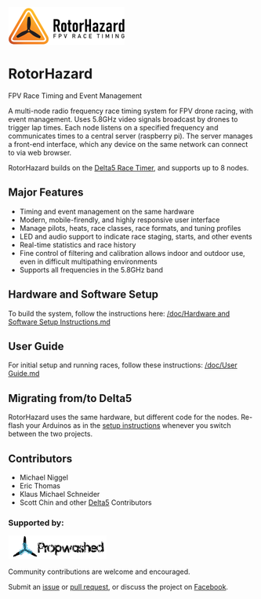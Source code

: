 ![RotorHazard Logo](/src/delta5server/static/image/RotorHazard%20Logo.svg)

# RotorHazard
FPV Race Timing and Event Management

A multi-node radio frequency race timing system for FPV drone racing, with event management. Uses 5.8GHz video signals broadcast by drones to trigger lap times. Each node listens on a specified frequency and communicates times to a central server (raspberry pi). The server manages a front-end interface, which any device on the same network can connect to via web browser.

RotorHazard builds on the [Delta5 Race Timer](https://github.com/scottgchin/delta5_race_timer), and supports up to 8 nodes.

## Major Features
* Timing and event management on the same hardware
* Modern, mobile-firendly, and highly responsive user interface
* Manage pilots, heats, race classes, race formats, and tuning profiles
* LED and audio support to indicate race staging, starts, and other events
* Real-time statistics and race history
* Fine control of filtering and calibration allows indoor and outdoor use, even in difficult multipathing environments
* Supports all frequencies in the 5.8GHz band

## Hardware and Software Setup
To build the system, follow the instructions here: [/doc/Hardware and Software Setup Instructions.md](/doc/Hardware%20and%20Software%20Setup%20Instructions.md)

## User Guide
For initial setup and running races, follow these instructions: [/doc/User Guide.md](/doc/User%20Guide.md)

## Migrating from/to Delta5
RotorHazard uses the same hardware, but different code for the nodes. Re-flash your Arduinos as in the [setup instructions](/doc/Hardware%20and%20Software%20Setup%20Instructions.md#receiver-nodes-arduinos) whenever you switch between the two projects.

## Contributors
* Michael Niggel
* Eric Thomas
* Klaus Michael Schneider
* Scott Chin and other [Delta5](https://github.com/scottgchin/delta5_race_timer) Contributors

### Supported by:
[![Propwashed Logo](/doc/img/Propwashed-Logo-200w.png)](https://propwashed.com)


Community contributions are welcome and encouraged.

Submit an [issue](https://github.com/RotorHazard/RotorHazard/issues) or [pull request](https://github.com/RotorHazard/RotorHazard/pulls), or discuss the project on [Facebook](https://www.facebook.com/groups/749387998753163/).
